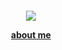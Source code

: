 
<h4 align="center"

 ![](https://64.media.tumblr.com/40ff292a76467d5cc6faf88ba8cfa19b/062fd455ab92b2c5-7a/s400x600/4a43412518f921083369b7c83b4313da26eee166.gifv)
 
[about me](en.pronouns.page/@6zerb)
